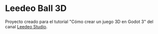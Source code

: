 # Leedeo Ball 3D

Proyecto creado para el tutorial "Cómo crear un juego 3D en Godot 3" del canal [Leedeo Studio](https://youtu.be/xdnNFsSrrsM).
